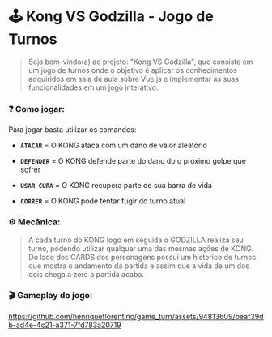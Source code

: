 # 🕹️ Kong VS Godzilla - Jogo de Turnos
>Seja bem-vindo(a) ao projeto: "Kong VS Godzilla", que consiste em um jogo de turnos onde o objetivo é aplicar os conhecimentos adquiridos em sala de aula sobre Vue.js e implementar as suas funcionalidades em um jogo interativo.

### ❓ Como jogar:

Para jogar basta utilizar os comandos:

* **` ATACAR `** = O KONG ataca com um dano de valor aleatório

* **` DEFENDER `** = O KONG defende parte do dano do o proximo golpe que sofrer

* **` USAR CURA `** = O KONG recupera parte de sua barra de vida

* **` CORRER `** = O KONG pode tentar fugir do turno atual

### ⚙️ Mecânica:

>A cada turno do KONG logo em seguida o GODZILLA realiza seu turno, podendo utilizar qualquer uma das mesmas ações de KONG. Do lado dos CARDS dos personagens possui um historico de turnos que mostra o andamento da partida e assim que a vida de um dos dois chega a zero a partida acaba.

### 🎬 Gameplay do jogo:

https://github.com/henriqueflorentino/game_turn/assets/94813609/beaf39db-ad4e-4c21-a371-7fd783a20719


